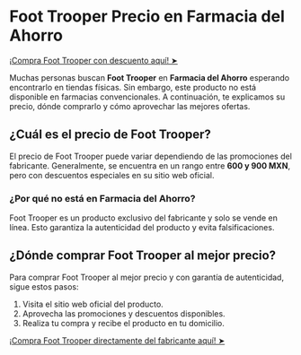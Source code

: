 # Foot Trooper Precio en Farmacia del Ahorro

[¡Compra Foot Trooper con descuento aquí! ➤](https://wecareblog.com/foot-trooper)

Muchas personas buscan **Foot Trooper** en **Farmacia del Ahorro** esperando encontrarlo en tiendas físicas. Sin embargo, este producto no está disponible en farmacias convencionales. A continuación, te explicamos su precio, dónde comprarlo y cómo aprovechar las mejores ofertas.

## ¿Cuál es el precio de Foot Trooper?

El precio de Foot Trooper puede variar dependiendo de las promociones del fabricante. Generalmente, se encuentra en un rango entre **600 y 900 MXN**, pero con descuentos especiales en su sitio web oficial.

### ¿Por qué no está en Farmacia del Ahorro?

Foot Trooper es un producto exclusivo del fabricante y solo se vende en línea. Esto garantiza la autenticidad del producto y evita falsificaciones.

## ¿Dónde comprar Foot Trooper al mejor precio?

Para comprar Foot Trooper al mejor precio y con garantía de autenticidad, sigue estos pasos:

1. Visita el sitio web oficial del producto.
2. Aprovecha las promociones y descuentos disponibles.
3. Realiza tu compra y recibe el producto en tu domicilio.

[¡Compra Foot Trooper directamente del fabricante aquí! ➤](https://wecareblog.com/foot-trooper)

